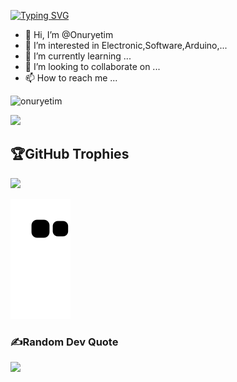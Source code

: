 <a href="https://git.io/typing-svg"><img src="https://readme-typing-svg.herokuapp.com?font=Fira+Code&pause=1000&color=01000B&width=435&lines=Profilime+Ho%C5%9Fgeldiniz+;Welcome+to+my+profile;Ben+Onur;+I+Onur" alt="Typing SVG" /></a>
- 👋 Hi, I’m @Onuryetim
- 👀 I’m interested in Electronic,Software,Arduino,...
- 🌱 I’m currently learning ...
- 💞️ I’m looking to collaborate on ...
- 📫 How to reach me ...
<p align="left"> <img src="https://komarev.com/ghpvc/?username=onuryetim" alt="onuryetim" /> </p>
<p align="left"> <img src="https://profile-counter.glitch.me/{onuryetim}/count.svg" /> </p>

## 🏆GitHub Trophies
<p align="left"> <img src="https://github-profile-trophy.vercel.app/?username=onuryetim&theme=discord&no-frame=false&no-bg=true&margin-w=4" /> </p>
<p align="left"> <img src="https://github.com/rafaballerini/rafaballerini/blob/output/github-contribution-grid-snake.svg"/> </p>

### ✍️Random Dev Quote
<p align="left"> <img src="https://quotes-github-readme.vercel.app/api?theme=algolia"/> </p>
